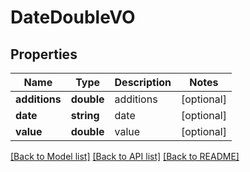 # DateDoubleVO

## Properties
Name | Type | Description | Notes
------------ | ------------- | ------------- | -------------
**additions** | **double** | additions | [optional] 
**date** | **string** | date | [optional] 
**value** | **double** | value | [optional] 

[[Back to Model list]](../README.md#documentation-for-models) [[Back to API list]](../README.md#documentation-for-api-endpoints) [[Back to README]](../README.md)


